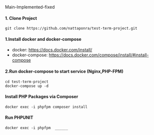 Main-Implemented-fixed
#### 1. Clone Project
```
git clone https://github.com/nattaponra/test-term-project.git
```
#### 1.Install docker and docker-compose
- docker: https://docs.docker.com/install/
- docker-compose: https://docs.docker.com/compose/install/#install-compose


#### 2.Run docker-compose to start service (Nginx,PHP-FPM)
```
cd test-term-project
docker-compose up -d
```
#### Install PHP Packages via Composer
```
docker exec -i phpfpm composer install
```

#### Run PHPUNIT
```
docker exec -i phpfpm  ______
```

